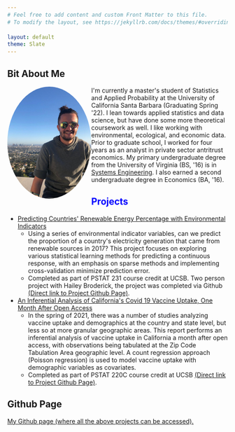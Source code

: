 ```yaml
---
# Feel free to add content and custom Front Matter to this file.
# To modify the layout, see https://jekyllrb.com/docs/themes/#overriding-theme-defaults

layout: default
theme: Slate
---
```


<h2>Bit About Me</h2>

<div style="width: 100%;">
 
 <div style="widtht: 30%; float: left;">
  <img src="Callum_Observatory.jpg" alt="Callum Weinberg" style="width: auto;height:256px; object-fit: cover; border-radius: 50%;">
 </div>
 
 <div style="margin-left: 30%;">
  <p> I'm currently a master's student of Statistics and Applied Probability at the University of California Santa Barbara (Graduating Spring '22). I lean  towards applied statistics and data science, but have done some more theoretical coursework as well. I like working with environmental, ecological, and economic data. Prior to graduate school, I worked for four years as an analyst in private sector antritrust economics. My primary undergraduate degree from the University of Virginia (BS, '16) is in <a href = "https://engineering.virginia.edu/departments/engineering-systems-and-environment/systems-engineering">Systems Engineering</a>. I also earned a second undergraduate degree in Economics (BA, '16).</p>
 </div>

</div>

<h2 style="color: blue;">Projects</h2>

 <ul>
  <!-- Renewable Energy Prediction Project -->
  <li><a href="https://leoncw.github.io/PSTAT231_Final/Final_Project_html_Broderick_Weinberg.html" target="_blank">Predicting Countries' Renewable Energy Percentage with Environmental Indicators</a>
    <ul>
      <li>Using a series of environmental indicator variables, can we predict the proportion of a country's electricity generation that came from renewable sources in 2017? This project focuses on exploring various statistical learning methods for predicting a continuous response, with an emphasis on sparse methods and implementing cross-validation minimize prediction error.</li>
      <li>Completed as part of PSTAT 231 course credit at UCSB. Two person project with Hailey Broderick, the project was completed via Github <a href="https://github.com/leoncw/PSTAT231_Final" target="_blank">(Direct link to Project Github Page)</a>.</li>
    </ul>  
  </li>
  <!-- Covid 19 Vaccination California Project -->
  <li><a href="https://leoncw.github.io/California-Covid-19-Vaccine-Analysis/220C_Final_Project%20Callum%20Weinberg.pdf" target="_blank">An Inferential Analysis of California's Covid 19 Vaccine Uptake, One Month After Open Access</a>
    <ul>
      <li>In the spring of 2021, there was a number of studies analyzing vaccine uptake and demographics at the country and state level, but less so at more granular geographic areas. This report performs an inferential analysis of vaccine uptake in California a month after open access, with observations being tabulated at the Zip Code Tabulation Area geographic level. A count regression approach (Poisson regression) is used to model vaccine uptake with demographic variables as covariates. </li>
      <li>Completed as part of PSTAT 220C course credit at UCSB <a href="https://github.com/leoncw/California-Covid-19-Vaccine-Analysis" target="_blank">(Direct link to Project Github Page)</a>.</li>
    </ul>  
  </li>
</ul> 


<h2>Github Page</h2>
<a href="https://github.com/leoncw/" target="_blank">My Github page (where all the above projects can be accessed).</a>
